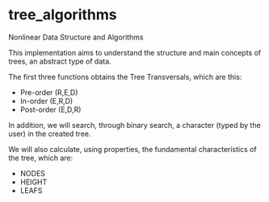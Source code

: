 # tree_algorithms
 Nonlinear Data Structure and Algorithms

This implementation aims to understand the structure and main concepts of trees, an abstract type of data.

The first three functions obtains the Tree Transversals, which are this:
* Pre-order  (R,E,D)
* In-order   (E,R,D)
* Post-order (E,D,R)

In addition, we will search, through binary search, a character (typed by the user) in the created tree.

We will also calculate, using properties, the fundamental characteristics of the tree, which are:
* NODES
* HEIGHT
* LEAFS
